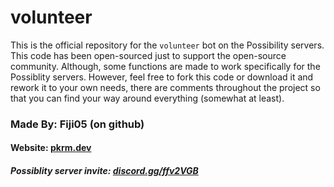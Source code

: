 # volunteer

This is the official repository for the `volunteer` bot on the Possibility servers. This code has been open-sourced just to support the open-source community. Although, some functions are made to work specifically for the Possiblity servers. However, feel free to fork this code or download it and rework it to your own needs, there are comments throughout the project so that you can find your way around everything (somewhat at least).

 ### Made By: Fiji05 (on github)
 #### Website: [pkrm.dev](https://pkrm.dev)

 ##### Possiblity server invite: [discord.gg/ffv2VGB](https://discord.gg/ffv2VGB)
